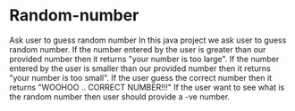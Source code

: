 # Random-number
Ask user to guess random number
In this java project we ask user to guess random number.
If the number entered by the user is greater than our provided number then it returns "your number is too large".
If the number entered by the user is smaller than our provided number then it returns "your number is too small".
If the user guess the correct number then it returns "WOOHOO .. CORRECT NUMBER!!!"
If the user want to see what is the random number then user should provide a -ve number.
